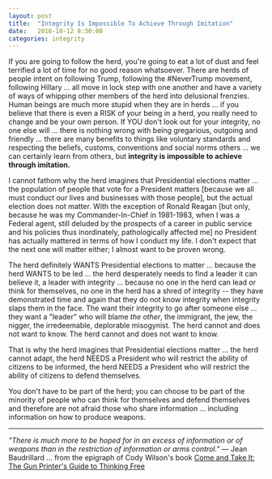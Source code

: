 ```yaml
---
layout: post
title:  "Integrity Is Impossible To Achieve Through Imitation"
date:   2016-10-12 8:30:00
categories: integrity
---
```

If you are going to follow the herd, you're going to eat a lot of dust and feel terrified a lot of time for no good reason whatsoever.  There are herds of people intent on following Trump, following the #NeverTrump movement, following Hillary ... all move in lock step with one another and have a variety of ways of whipping other members of the herd into delusional frenzies.  Human beings are much more stupid when they are in herds ... if you believe that there is even a RISK of your being in a herd, you really need to change and be your own person. If YOU don't look out for your integrity, no one else will ... there is nothing wrong with being gregarious, outgoing and friendly ... there are many benefits to things like voluntary standards and respecting the beliefs, customs, conventions and social norms others ... we can certainly learn from others, but **integrity is impossible to achieve through imitation.**

I cannot fathom why the herd imagines that Presidential elections matter ... the population of people that vote for a President matters [because we all must conduct our lives and businesses with those people], but the actual election does not matter.  With the exception of Ronald Reagan [but only, because he was my Commander-In-Chief in 1981-1983, when I was a Federal agent, still deluded by the prospects of a career in public service and his policies thus inordinately, pathologically affected me] no President has actually mattered in terms of how I conduct my life.  I don't expect that the next one will matter either; I almost want to be proven wrong.

The herd definitely WANTS Presidential elections to matter ... because the herd WANTS to be led ... the herd desperately needs to find a leader it can believe it, a leader with integrity ... because no one in the herd can lead or think for themselves, no one in the herd has a shred of integrity -- they have demonstrated time and again that they do not know integrity when integrity slaps them in the face. The want their integrity to go after someone else ... they want a "leader" who will blame *the other*, the immigrant, the jew, the nigger, the irredeemable, deplorable misogynist. The herd cannot and does not want to know.  The herd cannot and does not want to know.

That is why the herd imagines that Presidential elections matter ... the herd cannot adapt, the herd NEEDS a President who will restrict the ability of citizens to be informed, the herd NEEDS a President who will restrict the ability of citizens to defend themselves.  

You don't have to be part of the herd; you can choose to be part of the minority of people who can think for themselves and defend themselves and therefore are not afraid those who share information ... including information on how to produce weapons.  

---

*"There is much more to be hoped for in an excess of information or of weapons than in the restriction of information or arms control."* — Jean Baudrillard ... from the epigraph of Cody Wilson's book [Come and Take It: The Gun Printer's Guide to Thinking Free](https://www.amazon.com/Come-Take-Printers-Guide-Thinking-ebook/dp/B01CO34MBI/)
